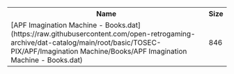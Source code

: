 <table>
<tr><th>Name</th><th>Size</th></tr>
<tr><td>
[APF Imagination Machine - Books.dat](https://raw.githubusercontent.com/open-retrogaming-archive/dat-catalog/main/root/basic/TOSEC-PIX/APF/Imagination Machine/Books/APF Imagination Machine - Books.dat)
</td><td>846</td></tr>
</table>
